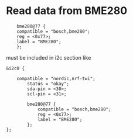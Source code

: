 # Read data from BME280

        bme280@77 {
        compatible = "bosch,bme280";
        reg = <0x77>;
        label = "BME280";
		};

must be included in i2c section like

    &i2c0 {

        compatible = "nordic,nrf-twi";
            status = "okay";
            sda-pin = <30>;
            scl-pin = <31>;

            bme280@77 {
                compatible = "bosch,bme280";
                reg = <0x77>;
                label = "BME280";
            };
    }; 